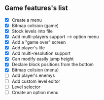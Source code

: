 ## Game features's list

- [x] Create a menu
- [x] Bitmap colision (game)
- [x] Stock levels into file
- [x] Add multi-players support --> option menu
- [x] Add a "game over" screen
- [x] Add player's life
- [x] Add multi-resolution support
- [x] Can modify easily jump height
- [x] Declare block positions from the bottom
- [x] Bitmap colision (menu)
- [ ] Add player's enemys
- [ ] Add custom level editor
- [ ] Level selector
- [ ] Create an option menu
